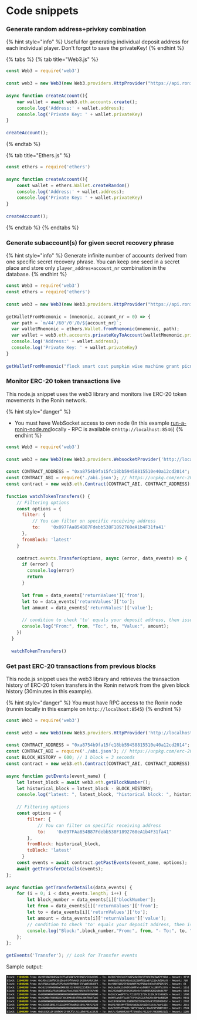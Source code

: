 # Code snippets

### Generate random address+privkey combination

{% hint style="info" %}
Useful for generating individual deposit address for each individual player. Don't forgot to save the privateKey!
{% endhint %}

{% tabs %}
{% tab title="Web3.js" %}
```javascript
const Web3 = require('web3')

const web3 = new Web3(new Web3.providers.HttpProvider("https://api.roninchain.com/rpc"));

async function createAccount(){
    var wallet = await web3.eth.accounts.create();
    console.log('Address:' + wallet.address);
    console.log('Private Key: ' + wallet.privateKey)
}

createAccount();
```
{% endtab %}

{% tab title="Ethers.js" %}
```javascript
const ethers = require('ethers')

async function createAccount(){
    const wallet = ethers.Wallet.createRandom()
    console.log('Address:' + wallet.address);
    console.log('Private Key: ' + wallet.privateKey)
}

createAccount();
```
{% endtab %}
{% endtabs %}

### Generate subaccount(s) for given secret recovery phrase

{% hint style="info" %}
Generate infinite number of accounts derived from one specific secret recovery phrase. You can keep one seed in a secret place and store only `player_addres+account_nr` combination in the database.
{% endhint %}

```javascript
const Web3 = require('web3')
const ethers = require('ethers')

const web3 = new Web3(new Web3.providers.HttpProvider("https://api.roninchain.com/rpc"));

getWalletFromMnemonic = (mnemonic, account_nr = 0) => {
  var path = `m/44'/60'/0'/0/${account_nr}`;
  var walletMnemonic = ethers.Wallet.fromMnemonic(mnemonic, path);
  var wallet = web3.eth.accounts.privateKeyToAccount(walletMnemonic.privateKey)
  console.log('Address:' + wallet.address);
  console.log('Private Key: ' + wallet.privateKey)
}

getWalletFromMnemonic("flock smart cost pumpkin wise machine grant picnic palace blanket hard turn", 30)
```

### Monitor ERC-20 token transactions live

This node.js snippet uses the web3 library and monitors live ERC-20 token movements in the Ronin network.

{% hint style="danger" %}
* You must have WebSocket access to own node (In this example [run-a-ronin-node.md](../developers-cookbook/run-a-ronin-node.md "mention")locally - RPC is available on`http://localhost:8546`)
{% endhint %}

```javascript
const Web3 = require('web3')

const web3 = new Web3(new Web3.providers.WebsocketProvider('http://localhost:8546'));

const CONTRACT_ADDRESS = "0xa8754b9fa15fc18bb59458815510e40a12cd2014";
const CONTRACT_ABI = require('./abi.json'); // https://unpkg.com/erc-20-abi@1.0.0/src/abi.json
const contract = new web3.eth.Contract(CONTRACT_ABI, CONTRACT_ADDRESS);

function watchTokenTransfers() {
    // Filtering options
    const options = {
      filter: {
          // You can filter on specific receiving address
          to:    '0x097FAa854B87Fdebb538F1892760eA1b4F31fa41'
      },
      fromBlock: 'latest'
    }
  
    contract.events.Transfer(options, async (error, data_events) => {
      if (error) {
        console.log(error)
        return
      }

      let from = data_events['returnValues']['from'];
      let to = data_events['returnValues']['to'];
      let amount = data_events['returnValues']['value'];

      // condition to check 'to' equals your deposit address, then issue purchase to 'from' address
      console.log("From:", from, "To:", to, "Value:", amount);
    })
  }

  watchTokenTransfers()
```

### Get past ERC-20 transactions from previous blocks

This node.js snippet uses the web3 library and retrieves the transaction history of ERC-20 token transfers in the Ronin network from the given block history (30minutes in this example).

{% hint style="danger" %}
You must have RPC access to the Ronin node (runnin locally in this example on `http://localhost:8545`)
{% endhint %}

```javascript
const Web3 = require('web3')

const web3 = new Web3(new Web3.providers.HttpProvider('http://localhost:8545'));

const CONTRACT_ADDRESS = "0xa8754b9fa15fc18bb59458815510e40a12cd2014"; // SLP Address
const CONTRACT_ABI = require('./abi.json'); // https://unpkg.com/erc-20-abi@1.0.0/src/abi.json
const BLOCK_HISTORY = 600; // 1 block = 3 seconds
const contract = new web3.eth.Contract(CONTRACT_ABI, CONTRACT_ADDRESS);

async function getEvents(event_name) {
    let latest_block = await web3.eth.getBlockNumber();
    let historical_block = latest_block - BLOCK_HISTORY;
    console.log("latest: ", latest_block, "historical block: ", historical_block);

    // Filtering options
    const options = {
        filter: {
            // You can filter on specific receiving address
            to:    '0x097FAa854B87Fdebb538F1892760eA1b4F31fa41'
        },
        fromBlock: historical_block,
        toBlock: 'latest'
      }
    const events = await contract.getPastEvents(event_name, options);
    await getTransferDetails(events);
};

async function getTransferDetails(data_events) {
    for (i = 0; i < data_events.length; i++) {
        let block_number = data_events[i]['blockNumber'];
        let from = data_events[i]['returnValues']['from'];
        let to = data_events[i]['returnValues']['to'];
        let amount = data_events[i]['returnValues']['value'];
        // condition to check 'to' equals your deposit address, then issue purchase to 'from' address
        console.log("Block:",block_number,"From:", from, "- To:", to, "- Amount:", amount);
    };
};

getEvents('Transfer'); // Look for Transfer events
```

Sample output:

![](<../.gitbook/assets/image (2) (1).png>)
